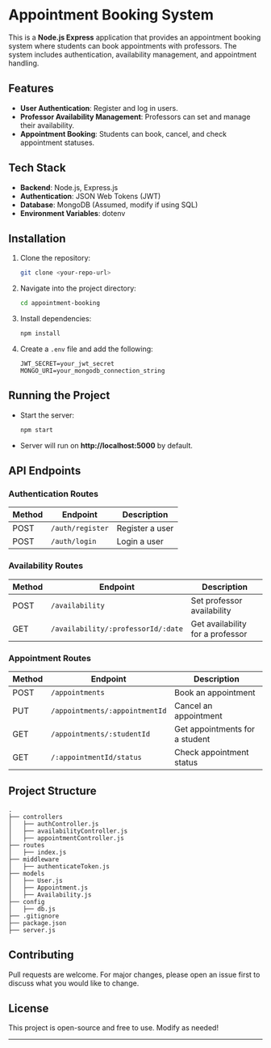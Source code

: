 # Appointment Booking System

This is a **Node.js Express** application that provides an appointment booking system where students can book appointments with professors. The system includes authentication, availability management, and appointment handling.

## Features
- **User Authentication**: Register and log in users.
- **Professor Availability Management**: Professors can set and manage their availability.
- **Appointment Booking**: Students can book, cancel, and check appointment statuses.

## Tech Stack
- **Backend**: Node.js, Express.js
- **Authentication**: JSON Web Tokens (JWT)
- **Database**: MongoDB (Assumed, modify if using SQL)
- **Environment Variables**: dotenv

## Installation
1. Clone the repository:
   ```bash
   git clone <your-repo-url>
   ```
2. Navigate into the project directory:
   ```bash
   cd appointment-booking
   ```
3. Install dependencies:
   ```bash
   npm install
   ```
4. Create a `.env` file and add the following:
   ```plaintext
   JWT_SECRET=your_jwt_secret
   MONGO_URI=your_mongodb_connection_string
   ```

## Running the Project
- Start the server:
  ```bash
  npm start
  ```
- Server will run on **http://localhost:5000** by default.

## API Endpoints
### Authentication Routes
| Method | Endpoint         | Description       |
|--------|----------------|------------------|
| POST   | `/auth/register` | Register a user |
| POST   | `/auth/login`    | Login a user    |

### Availability Routes
| Method | Endpoint                         | Description                       |
|--------|----------------------------------|----------------------------------|
| POST   | `/availability`                   | Set professor availability       |
| GET    | `/availability/:professorId/:date` | Get availability for a professor |

### Appointment Routes
| Method | Endpoint                        | Description                           |
|--------|---------------------------------|--------------------------------------|
| POST   | `/appointments`                 | Book an appointment                  |
| PUT    | `/appointments/:appointmentId`  | Cancel an appointment                |
| GET    | `/appointments/:studentId`      | Get appointments for a student       |
| GET    | `/:appointmentId/status`        | Check appointment status             |

## Project Structure
```
.
├── controllers
│   ├── authController.js
│   ├── availabilityController.js
│   ├── appointmentController.js
├── routes
│   ├── index.js
├── middleware
│   ├── authenticateToken.js
├── models
│   ├── User.js
│   ├── Appointment.js
│   ├── Availability.js
├── config
│   ├── db.js
├── .gitignore
├── package.json
├── server.js
```

## Contributing
Pull requests are welcome. For major changes, please open an issue first to discuss what you would like to change.

## License
This project is open-source and free to use. Modify as needed!

---
